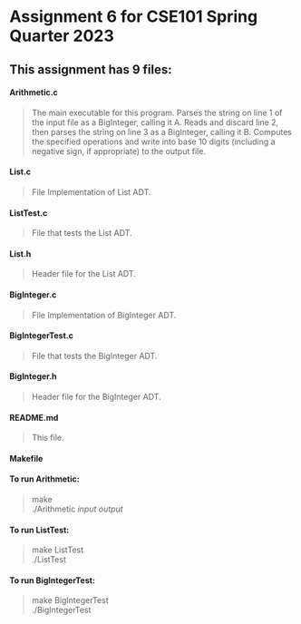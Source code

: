 # Assignment 6 for CSE101 Spring Quarter 2023  

## This assignment has 9 files:  
#### Arithmetic.c  
> The main executable for this program. Parses the string on line 1 of the input file as a BigInteger, calling it A. Reads and discard line 2, then parses the string on line 3 as a BigInteger, calling it B. Computes the specified operations and write into base 10 digits (including a negative sign, if appropriate) to the output file. 
#### List.c  
> File Implementation of List ADT.  
#### ListTest.c  
> File that tests the List ADT.  
#### List.h  
> Header file for the List ADT.  
#### BigInteger.c  
> File Implementation of BigInteger ADT.  
#### BigIntegerTest.c  
> File that tests the BigInteger ADT.  
#### BigInteger.h  
> Header file for the BigInteger ADT.  
#### README.md  
> This file.  
#### Makefile  

#### To run Arithmetic:  
> make   
> ./Arithmetic *input* *output*   

#### To run ListTest:  
> make ListTest  
> ./ListTest  

#### To run BigIntegerTest:  
> make BigIntegerTest  
> ./BigIntegerTest  

